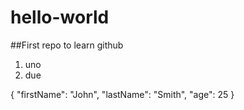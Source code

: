 # hello-world
##First repo to learn github

1. uno
2. due


{
  "firstName": "John",
  "lastName": "Smith",
  "age": 25
}
